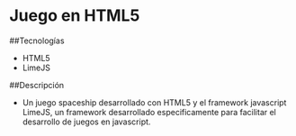 # Juego en HTML5

##Tecnologías

* HTML5
* LimeJS

##Descripción

* Un juego spaceship desarrollado con HTML5 y el framework javascript LimeJS, un framework desarrollado especificamente para facilitar el desarrollo de juegos en javascript.
